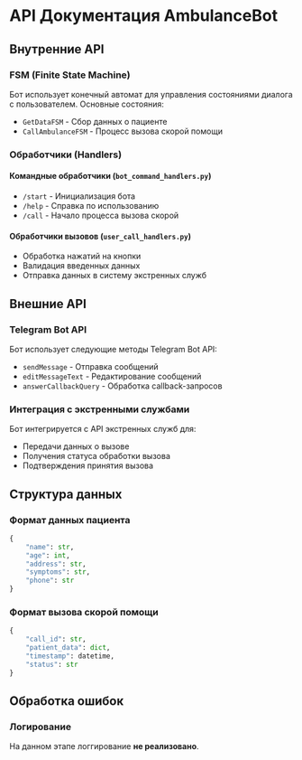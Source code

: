 # API Документация AmbulanceBot

## Внутренние API

### FSM (Finite State Machine)

Бот использует конечный автомат для управления состояниями диалога с пользователем. Основные состояния:

- `GetDataFSM` - Сбор данных о пациенте
- `CallAmbulanceFSM` - Процесс вызова скорой помощи

### Обработчики (Handlers)

#### Командные обработчики (`bot_command_handlers.py`)
- `/start` - Инициализация бота
- `/help` - Справка по использованию
- `/call` - Начало процесса вызова скорой

#### Обработчики вызовов (`user_call_handlers.py`)
- Обработка нажатий на кнопки
- Валидация введенных данных
- Отправка данных в систему экстренных служб

## Внешние API

### Telegram Bot API
Бот использует следующие методы Telegram Bot API:
- `sendMessage` - Отправка сообщений
- `editMessageText` - Редактирование сообщений
- `answerCallbackQuery` - Обработка callback-запросов

### Интеграция с экстренными службами
Бот интегрируется с API экстренных служб для:
- Передачи данных о вызове
- Получения статуса обработки вызова
- Подтверждения принятия вызова

## Структура данных

### Формат данных пациента
```python
{
    "name": str,
    "age": int,
    "address": str,
    "symptoms": str,
    "phone": str
}
```

### Формат вызова скорой помощи
```python
{
    "call_id": str,
    "patient_data": dict,
    "timestamp": datetime,
    "status": str
}
```

## Обработка ошибок

### Логирование
На данном этапе логгирование **не реализовано**.
